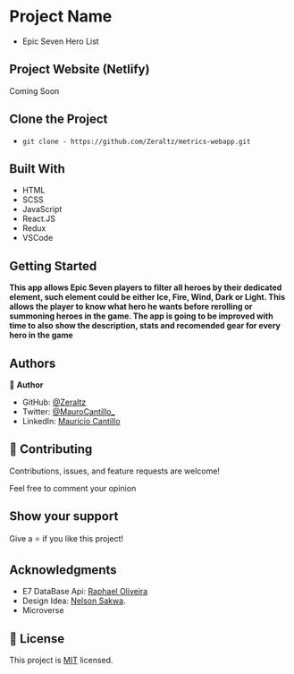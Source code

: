 # Project Name

- Epic Seven Hero List

## Project Website (Netlify)

Coming Soon

## Clone the Project

- `git clone - https://github.com/Zeraltz/metrics-webapp.git`

## Built With

- HTML
- SCSS
- JavaScript
- React.JS
- Redux
- VSCode

## Getting Started

**This app allows Epic Seven players to filter all heroes by their dedicated element, such element could be either Ice, Fire, Wind, Dark or Light. This allows the player to know what hero he wants before rerolling or summoning heroes in the game. The app is going to be improved with time to also show the description, stats and recomended gear for every hero in the game**

## Authors

👤 **Author**

- GitHub: [@Zeraltz](https://github.com/Zeraltz)
- Twitter: [@MauroCantillo\_](https://twitter.com/MauroCantillo_)
- LinkedIn: [Mauricio Cantillo](https://www.linkedin.com/in/mauricio-cantillo-moreno)

## 🤝 Contributing

Contributions, issues, and feature requests are welcome!

Feel free to comment your opinion

## Show your support

Give a ⭐️ if you like this project!

## Acknowledgments

- E7 DataBase Api: [Raphael Oliveira](https://www.linkedin.com/in/raphaelddl/?locale=en_US)
- Design Idea: [Nelson Sakwa](https://www.behance.net/sakwadesignstudio).
- Microverse

## 📝 License

This project is [MIT](/LICENSE) licensed.

